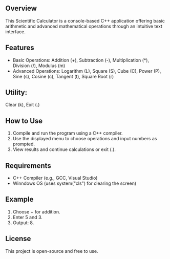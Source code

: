 <h2>Overview</h2>
<p>This Scientific Calculator is a console-based C++ application offering basic arithmetic and advanced mathematical operations through an intuitive text interface.</p>

<h2>Features</h2>
<ul>
<li>Basic Operations: Addition (+), Subtraction (-), Multiplication (*), Division (/), Modulus (m)</li>
<li>Advanced Operations: Logarithm (L), Square (S), Cube (C), Power (P), Sine (s), Cosine (c), Tangent (t), Square Root (r)</li>
</ul> 
<h2>Utility:</h2> Clear (k), Exit (.)
<h2>How to Use</h2>
<ol>
<li>Compile and run the program using a C++ compiler.</li>
<li>Use the displayed menu to choose operations and input numbers as prompted.</li>
<li>View results and continue calculations or exit (.).</li>
</ol>  
<h2>Requirements</h2>
<ul>
<li>C++ Compiler (e.g., GCC, Visual Studio)</li>
<li>Winndows OS (uses system("cls") for clearing the screen)</li>
</ul>  
<h2>Example</h2>
<ol>
<li>Choose + for addition.</li>
<li>Enter 5 and 3.</li>
<li>Output: 8.</li>
</ol>
<h2>License</h2>
<p>This project is open-source and free to use.</p>

